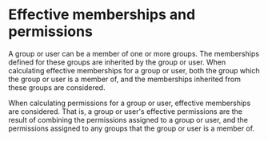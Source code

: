 # Effective memberships and permissions

A group or user can be a member of one or more groups. The memberships defined for these groups are inherited by the group or user. When calculating effective memberships for a group or user, both the group which the group or user is a member of, and the memberships inherited from these groups are considered.

When calculating permissions for a group or user, effective memberships are considered. That is, a group or user's effective permissions are the result of combining the permissions assigned to a group or user, and the permissions assigned to any groups that the group or user is a member of.
